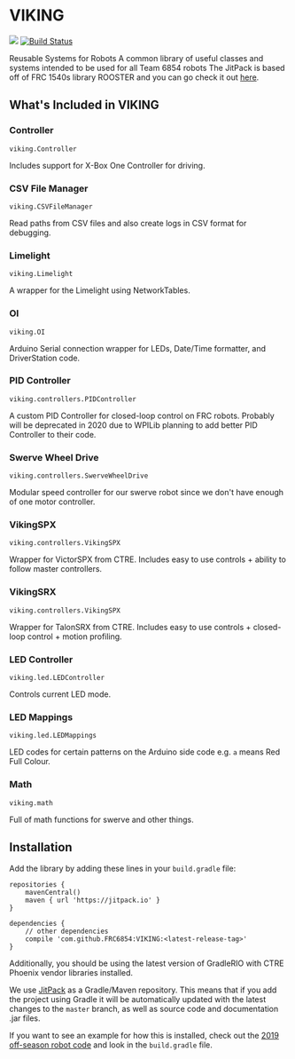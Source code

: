 # VIKING
[![](https://jitpack.io/v/FRC6854/VIKING.svg)](https://jitpack.io/#FRC6854/VIKING) [![Build Status](https://dev.azure.com/tntcommando10064/VIKING/_apis/build/status/FRC6854.VIKING?branchName=master)](https://dev.azure.com/tntcommando10064/VIKING/_build/latest?definitionId=1&branchName=master)

Reusable Systems for Robots
A common library of useful classes and systems intended to be used for all Team 6854 robots
The JitPack is based off of FRC 1540s library ROOSTER and you can go check it out [here](https://github.com/flamingchickens1540/ROOSTER).

## What's Included in VIKING

### Controller
`viking.Controller`

Includes support for X-Box One Controller for driving.

### CSV File Manager
`viking.CSVFileManager`

Read paths from CSV files and also create logs in CSV format for debugging.

### Limelight
`viking.Limelight`

A wrapper for the Limelight using NetworkTables.

### OI
`viking.OI`

Arduino Serial connection wrapper for LEDs, Date/Time formatter, and DriverStation code.

### PID Controller
`viking.controllers.PIDController`

A custom PID Controller for closed-loop control on FRC robots. Probably will be deprecated in 2020 due to WPILib planning to add better PID Controller to their code.

### Swerve Wheel Drive
`viking.controllers.SwerveWheelDrive`

Modular speed controller for our swerve robot since we don't have enough of one motor controller.

### VikingSPX
`viking.controllers.VikingSPX`

Wrapper for VictorSPX from CTRE. Includes easy to use controls + ability to follow master controllers.

### VikingSRX
`viking.controllers.VikingSPX`

Wrapper for TalonSRX from CTRE. Includes easy to use controls + closed-loop control + motion profiling.

### LED Controller
`viking.led.LEDController`

Controls current LED mode.

### LED Mappings
`viking.led.LEDMappings`

LED codes for certain patterns on the Arduino side code e.g. `a` means Red Full Colour.

### Math
`viking.math`

Full of math functions for swerve and other things.

## Installation

Add the library by adding these lines in your `build.gradle` file:

```Gradle
repositories {
    mavenCentral()
    maven { url 'https://jitpack.io' }
}

dependencies {
    // other dependencies
    compile 'com.github.FRC6854:VIKING:<latest-release-tag>'
}
```

Additionally, you should be using the latest version of GradleRIO with CTRE Phoenix vendor libraries installed.

We use [JitPack](https://jitpack.io) as a Gradle/Maven repository. This means that if you add the project using Gradle it will be automatically updated with the latest changes to the `master` branch, as well as source code and documentation .jar files.

If you want to see an example for how this is installed, check out the [2019 off-season robot code](https://github.com/FRC6854/2019OffSeasonRobot) and look in the `build.gradle` file.
